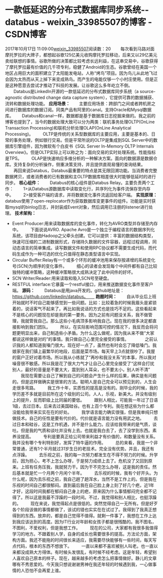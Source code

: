 # 一款低延迟的分布式数据库同步系统--databus - weixin_33985507的博客 - CSDN博客
2017年10月17日 11:09:00[weixin_33985507](https://me.csdn.net/weixin_33985507)阅读数：20
　　每次看到马路对面摩托罗拉的大牌子，都想起谷歌125亿美元收购摩托罗拉移动，后来又以29亿美元卖给联想的事情。谷歌所做的决策都比较考虑长远利益，在这串交易中，谷歌获得了摩托罗拉最有价值的几千项专利，稳健了Android的生态。谷歌曾经在美国一个地区占用巨大的面积建立了太阳能发电站，人称“烤鸟”项目。因为鸟儿从此地飞过会因为太热而从天上掉下来变成熟鸟。而产生的电能仅够一个小村庄使用。但是正是这种愿意去尝试才推动了科技的发展。让谷歌这么多年屹立不倒。
　　Databus是LinkedIn开源的一款低延迟的分布式数据库同步系统（a source-agnostic distributed change data capture system），它提供可靠的数据捕获、流转和数据处理功能。
**应用场景：**
 　  主要应用场景：跨部门之间或者跨机房之间进行数据库的数据订阅。同类产品有阿里的canal。支持Oracle和Mysql数据库。
      Databus和canal一样，数据都是基于数据库日志挖掘来做的。我之前的博客也提到了，当今的数据处理大致可以分为两类：联机事务处理OLTP(OnLine Transaction Processing)和联机分析处理OLAP(OnLine Analytical Processing)。
　　OLTP是传统的关系型数据库的主要应用，主要是基本的、日常的事务处理，例如银行交易。但是平常所说的OLTP是集成到SQL Server中的数据库引擎组件，因为微软有个白皮书《SQL Server In-Memory OLTP Internals Overview》。但是OLTP实际上可以称之为：面向交易的实时处理系统。性能指标是TPS。
　　OLAP是快速响应多维分析的一种解决方案。面向的数据源是数据仓库。支持复杂的分析操作，侧重决策支持，并且提供直观易懂的查询结果。
　　再回来说Databus，Databus最重要的特点是其无限回溯功能。当消费者完整数据拷贝，或者消费者的已有数据和主OLTP数据库相差很大时能够低延时的进行同步。
**核心组件：**
　　Databus的核心组件是Databus Relay。主要负责两个工作：
　　1>从Databus源数据库中读取变化行，并序列化为事件流保存至内存中。
　　2>接受客户端的请求，并将数据变化事件流返回给客户端。
**实现原理：**
　　databus使用了open-replocator作为获取数据库变更事件的组件。功能是实时获取mysql的binlog日志，并封装成Event对象，然后调用已注册的listener进行处理。
**技术架构：**
- Event Producer:用来读取数据库的变化事件，转化为AVRO类型并存储至内存中。
　　下面说说AVRO. Apache Avro是一个独立于编程语言的数据序列化系统，该项目由Hadoop之父牵头创建。它可以提供：丰富的数据结构类型，快速可压缩的二进制数据形式，存储持久数据的文件容器，远程过程调用，同动态语言的简单集成。读写数据文件和使用RPC协议都不需要生成代码，而代码生成作为一种可选的优化只值得在静态类型语言中实现。
- Circular Buffer:Relay有一个或多个环形的缓冲池用来保存按递增的系统变化号(SCN)为顺序的变化事件。
　　细心的读者会发现每个中间件都有自己比较独特的缓冲策略，这种缓冲策略很大成熟决定了此中间件的好坏。
- SCN Writer/Reader:用来读取和吸入SCN号至硬盘。
- RESTFUL interface:它暴露一个restful接口，用来推送数据变化事件至客户端。
**源码：**
　　Databus是用java开发的。github地址是：https://github.com/linkedin/databus。　　
**跑题时间：**
　　自从毕业后上班开始就时不时自己能够感觉到一些问题。比如：比较着急的时候我眉头是紧锁着的，说话客气不起来了。再比如我说话的方式也是技巧不足的。这些看起来不是核心的问题现在却是我的第一要务。因为之前有问题没关系，我不做管理，我就管我自己。那么这些小毛病顶多影响我自己。现在我的很多决定都直接影响到我们团队。
　　所以，在实际影响范围可控的情况下，我反而会将问题更明显出来，自己制造些小矛盾。为什么这么做呢，因为我从来不做“大家都说这样做是对的”的事情。我只做自己心里完全接受的事情。　　
　　之前认识我的人都知道我嗓门很大。现在好一点了，虽然也有时会忘了降低嗓门。我娘家在我们镇上最繁华的地段，后面是菜市场。每天早上3点就很吵了。我屋的窗户正好对着市场。所以我从小练就了“再吵和我没关系”的本事，所以我对噪音很不敏感。所以我是花了很大力气才让自己心里完全接受了“这样会打扰别人，最好的音量是不要太大，震到别人耳朵，也不要太小，别人听不清”
　　我现在需要让自己了解到自己的问题会产生什么样的后果，确实是有问题的。但是这样做确实是很笨的方法。聪明人是自己完全可以预见到的，人生会走很多弯路。
　　我工作十年，实质性的提高是没有的。刚毕业的时候，我的学历差不多就是目前所在这个级别的公司。人人，乐视，新美大。并没有级别上的提升，反而职级上比同届的要低。
　　跟别人相比，可能我一年过了日语1级，去过日本。后来去过美国硅谷。也有上百个专利。我在想这些为什么都没能给我带来实实在在的好处。
　　我学语言能力确实很强，但是我单纯只想做技术。自己的任性是要有代价的。代价就是语言能力没有用武之地。
　　去过日本和硅谷，这是工作机遇，并不是什么能力。应该给我带来的是气质，谈吐。但是我的气质和谈吐并没有上去。也就是我白去了，去了没学到东西。素养没提高。
　　专利是要真正给公司带来利益才有价值的，和数量没有关系。我并没有哪个专利特别好，发挥了特牛逼的作用。
　　总的来看，我是一个非常普通，还有1个半月就过31岁生日的老技术。完全没有优势。并且，我还有点浮躁。
　　去乐视之前，我的每一次努力都发生在不得不努力的时候。升学前，因为担心，考不上怎么办呀，于是努力成绩上去了。危机没了又回到原来。上班有任务压我，我就努力干。因为干不完怎么办呀，这是我的责任。然后基本就是忙一个月两个月闲个半年。
　　去乐视的时候，我有个好开头。为什么呢，因为去乐视之前，我自己趟了趟浑水，当然不是工作上的。但是我在乐视的时间自己都很郁闷。直到最后我在自己脸上身上刻了好几个疤，近1年才好，这段时间我都在郁闷自己身上的疤，原来因为什么事情郁闷完全都不记得了。所以这是我最不浮躁的一段时间。不过，我觉得和别人相比，也挺浮躁的。
　　现在来说，我觉得起点是很低的。突然觉得自己一无所有。但是好歹各个阶段该做的事情都做了，该试的错也实实在在试过了。我得到了我真正想得到的东西。放弃的，都是自己觉得不值得。就剩一件事了，我想在工作上达到我应该达到的高度。因为IT行业对年龄和女孩子都是很残酷的。我不图名，不图利，不爱权利，但是我想工作。
　　现在的公司，大家都有我很多我值得学习的地方。不跟着别人学，自身的成长也需要很多的提高。方法论方面，架构方面。我还不能拖的时间很长来适应，我需要尽快能够有一些时间，每天写点代码，根本的东西不想放下。
　　一直以来都不喜欢被别人叫老。也一直以来都没成熟大方得体。有时候头发很乱，有时候不经考虑。这是年轻，希望别人喜欢自己原本的样子。现在，越来越多的考虑怎么把事情做好。静儿的文章哪有不秀恩爱的。今天我只想说谢谢男神在我还年轻的时候遇到我，一心做事情的人恐怕不会再爱上谁。
